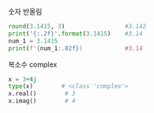 숫자 반올림

```python
round(3.1415, 3)                 #3.142
print('{:.2f}'.format(3.1415)    #3.14
num_1 = 3.1415
print(f'{num_1:.02f})            #3.14
```

복소수 complex

```python
x = 3+4j
type(x)        # <class 'complex'>
x.real()        # 3
x.imag()        # 4       
```
